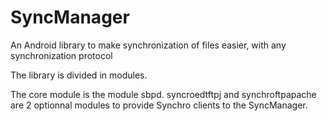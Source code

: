 # SyncManager
An Android library to make synchronization of files easier, with any synchronization protocol

The library is divided in modules.

The core module is the module sbpd.
syncroedtftpj and synchroftpapache are 2 optionnal modules to provide Synchro clients to the SyncManager.
